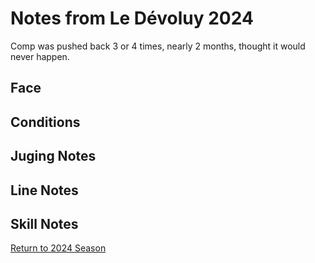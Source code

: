 # Notes from Le Dévoluy 2024
Comp was pushed back 3 or 4 times, nearly 2 months, thought it would never
happen. 

## Face

## Conditions

## Juging Notes

## Line Notes

## Skill Notes


[Return to 2024 Season](../../README.md)
